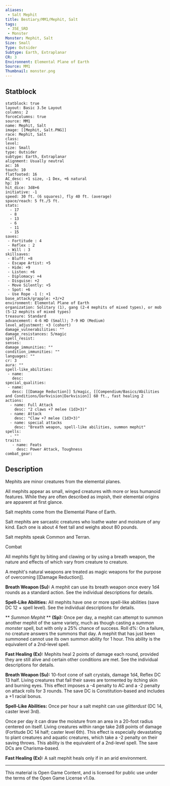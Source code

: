 ```yaml
---
aliases:
 - Salt Mephit
title: Bestiary/MM1/Mephit, Salt
tags: 
 - 35E_SRD
 - Monster
Monster: Mephit, Salt
Size: Small
Type: Outsider
Subtype: Earth, Extraplanar
CR: 3
Environnent: Elemental Plane of Earth
Source: MM1
Thumbnail: monster.png
---
```


## Statblock

```statblock
statblock: true
layout: Basic 3.5e Layout
columns: 2
forceColumns: true
source: MM1 
name: Mephit, Salt
image: [[Mephit, Salt.PNG]]
race: Mephit, Salt
class: 
level: 
size: Small
type: Outsider
subtype: Earth, Extraplanar
alignment: Usually neutral
ac: 16
touch: 10
flatfooted: 16
AC_desc: +1 size, -1 Dex, +6 natural
hp: 19
hit_dice: 3d8+6
initiative: -1
speed: 30 ft. (6 squares), fly 40 ft. (average)
space/reach: 5 ft./5 ft.
stats:
  - 17
  - 8
  - 13
  - 6
  - 11
  - 15
saves:
 - Fortitude : 4
 - Reflex : 2
 - Will : 3
skillsaves:
 - Bluff: +8
 - Escape Artist: +5
 - Hide: +9
 - Listen: +6
 - Diplomacy: +4
 - Disguise: +2
 - Move Silently: +5
 - Spot: +6
 - Use Rope -1 (: +1
base_attack/grapple: +3/+2
environment: Elemental Plane of Earth
organization: Solitary (1), gang (2-4 mephits of mixed types), or mob (5-12 mephits of mixed types)
treasure: Standard
advancement: 4-6 HD (Small); 7-9 HD (Medium)
level_adjustment: +3 (cohort)
damage_vulnerabilities: ""
damage_resistances: 5/magic
spell_resist: 
senses: 
damage_immunities: ""
condition_immunities: ""
languages: ""
cr: 3
aura: ""
spell-like_abilities:
 - name: 
   desc: 
special_qualities:
 - name:
   desc: [[Damage Reduction]] 5/magic, [[Compendium/Basics/Abilities and Conditions/Darkvision|Darkvision]] 60 ft., fast healing 2
actions:
  - name: Full Attack
    desc: "2 claws +7 melee (1d3+3)"
  - name: Attack
    desc: "Claw +7 melee (1d3+3)"
  - name: special attacks
    desc: "Breath weapon, spell-like abilities, summon mephit"
spells:
  - ""
traits:
   - name: Feats
     desc: Power Attack, Toughness
combat_gear:  
```

## Description



Mephits are minor creatures from the elemental planes.

All mephits appear as small, winged creatures with more or less humanoid features. While they are often described as impish, their elemental origins are apparent at first glance.

Salt mephits come from the Elemental Plane of Earth.

Salt mephits are sarcastic creatures who loathe water and moisture of any kind. Each one is about 4 feet tall and weighs about 80 pounds.

Salt mephits speak Common and Terran.

Combat

All mephits fight by biting and clawing or by using a breath weapon, the nature and effects of which vary from creature to creature.

A mephit's natural weapons are treated as magic weapons for the purpose of overcoming [[Damage Reduction]].


**Breath Weapon (Su):** A mephit can use its breath weapon once every 1d4 rounds as a standard action. See the individual descriptions for details.


**Spell-Like Abilities:** All mephits have one or more spell-like abilities (save DC 12 + spell level). See the individual descriptions for details.


**
*Summon Mephit* 
**
**(Sp):** Once per day, a mephit can attempt to summon another mephit of the same variety, much as though casting a *summon monster* spell, but with only a 25% chance of success. Roll d%: On a failure, no creature answers the summons that day. A mephit that has just been summoned cannot use its own summon ability for 1 hour. This ability is the equivalent of a 2nd-level spell.


**Fast Healing (Ex):** Mephits heal 2 points of damage each round, provided they are still alive and certain other conditions are met. See the individual descriptions for details.


**Breath Weapon (Su):** 10-foot cone of salt crystals, damage 1d4, Reflex DC 13 half. Living creatures that fail their saves are tormented by itching skin and burning eyes. This effect imposes a -4 penalty to AC and a -2 penalty on attack rolls for 3 rounds. The save DC is Constitution-based and includes a +1 racial bonus.


**Spell-Like Abilities:** Once per hour a salt mephit can use *glitterdust* (DC 14, caster level 3rd).

Once per day it can draw the moisture from an area in a 20-foot radius centered on itself. Living creatures within range take 2d8 points of damage (Fortitude DC 14 half; caster level 6th). This effect is especially devastating to plant creatures and aquatic creatures, which take a -2 penalty on their saving throws. This ability is the equivalent of a 2nd-level spell. The save DCs are Charisma-based.


**Fast Healing (Ex):** A salt mephit heals only if in an arid environment.

---

This material is Open Game Content, and is licensed for public use under the terms of the Open Game License v1.0a.

